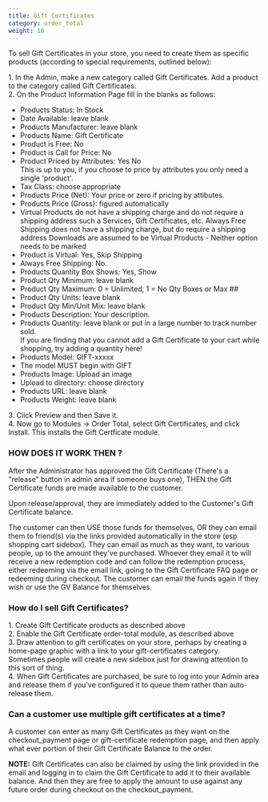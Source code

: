 ```yaml
---
title: Gift Certificates
category: order_total
weight: 10
---
```


To sell Gift Certificates in your store, you need to create them as specific products (according to special requirements, outlined below):  

1\. In the Admin, make a new category called Gift Certificates. Add a product to the category called Gift Certificates.  
2\. On the Product Information Page fill in the blanks as follows:  

*   Products Status: In Stock
*   Date Available: leave blank
*   Products Manufacturer: leave blank
*   Products Name: Gift Certificate
*   Product is Free: No
*   Product is Call for Price: No
*   Product Priced by Attributes: Yes No  
    This is up to you, if you choose to price by attributes you only need a single 'product'.
*   Tax Class: choose appropriate
*   Products Price (Net): Your price or zero if pricing by attibutes.
*   Products Price (Gross): figured automatically
*   Virtual Products do not have a shipping charge and do not require a shipping address such a Services, Gift Certificates, etc. Always Free Shipping does not have a shipping charge, but do require a shipping address Downloads are assumed to be Virtual Products - Neither option needs to be marked
*   Product is Virtual: Yes, Skip Shipping
*   Always Free Shipping: No.
*   Products Quantity Box Shows: Yes, Show
*   Product Qty Minimum: leave blank
*   Product Qty Maximum: 0 = Unlimited, 1 = No Qty Boxes or Max ##
*   Product Qty Units: leave blank
*   Product Qty Min/Unit Mix: leave blank
*   Products Description: Your description.
*   Products Quantity: leave blank or put in a large number to track number sold.  
    If you are finding that you cannot add a Gift Certificate to your cart while shopping, try adding a quantity here!
*   Products Model: GIFT-xxxxx
*   The model MUST begin with GIFT
*   Products Image: Upload an image
*   Upload to directory: choose directory
*   Products URL: leave blank
*   Products Weight: leave blank

3\. Click Preview and then Save it.  
4\. Now go to Modules -> Order Total, select Gift Certificates, and click Install. This installs the Gift Certficate module. 

### HOW DOES IT WORK THEN ?
After the Administrator has approved the Gift Certificate (There's a "release" button in admin area if someone buys one), THEN the Gift Certificate funds are made available to the customer.  

Upon release/approval, they are immediately added to the Customer's Gift Certificate balance.  

The customer can then USE those funds for themselves, OR they can email them to friend(s) via the links provided automatically in the store (esp shopping cart sidebox). They can email as much as they want, to various people, up to the amount they've purchased. Whoever they email it to will receive a new redemption code and can follow the redemption process, either redeeming via the email link, going to the Gift Certificate FAQ page or redeeming during checkout. The customer can email the funds again if they wish or use the GV Balance for themselves.  

### How do I sell Gift Certificates?
1\. Create Gift Certificate products as described above  
2\. Enable the Gift Certificate order-total module, as described above  
3\. Draw attention to gift certificates on your store, perhaps by creating a home-page graphic with a link to your gift-certificates category.  Sometimes people will create a new sidebox just for drawing attention to this sort of thing.  
4\. When Gift Certificates are purchased, be sure to log into your Admin area and release them if you've configured it to queue them rather than auto-release them.

### Can a customer use multiple gift certificates at a time?
A customer can enter as many Gift Certificates as they want on the checkout_payment page or gift-certificate redemption page, and then apply what ever portion of their Gift Certificate Balance to the order.

**NOTE:** Gift Certificates can also be claimed by using the link provided in the email and logging in to claim the Gift Certificate to add it to their available balance.   And then they are free to apply the amount to use against any future order during checkout on the checkout_payment.

